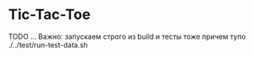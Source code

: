 # Tic-Tac-Toe

TODO ... Важно: запускаем строго из build и тесты тоже причем тупо ./../test/run-test-data.sh